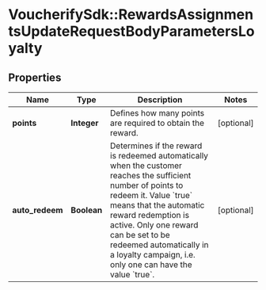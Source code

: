 # VoucherifySdk::RewardsAssignmentsUpdateRequestBodyParametersLoyalty

## Properties

| Name | Type | Description | Notes |
| ---- | ---- | ----------- | ----- |
| **points** | **Integer** | Defines how many points are required to obtain the reward. | [optional] |
| **auto_redeem** | **Boolean** | Determines if the reward is redeemed automatically when the customer reaches the sufficient number of points to redeem it. Value &#x60;true&#x60; means that the automatic reward redemption is active. Only one reward can be set to be redeemed automatically in a loyalty campaign, i.e. only one can have the value &#x60;true&#x60;. | [optional] |

